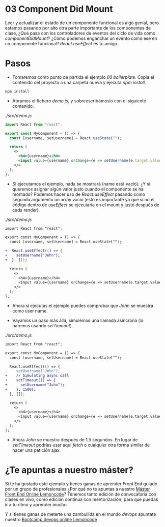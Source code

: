 # 03 Component Did Mount

Leer y actualizar el estado de un componente funcional es algo genial, pero estamos pasando por alto otra parte importante de los componentes de clase, ¿Qué pasa con los controladores de eventos del ciclo de vida como _componentDidMount_? ¿Cómo podemos enganchar un evento como ese en un componente funcional? _React.useEffect_ es tu amigo.

# Pasos

- Tomaremos como punto de partida el ejemplo _00 boilerplate_. Copia el contenido del proyecto a una carpeta nueva y ejecuta _npm install_.

```bash
npm install
```

- Abramos el fichero _demo.js_, y sobreescribámoslo con el siguiente contenido.

_./src/demo.js_

```jsx
import React from "react";

export const MyComponent = () => {
  const [username, setUsername] = React.useState("");

  return (
    <>
      <h4>{username}</h4>
      <input value={username} onChange={e => setUsername(e.target.value)} />
    </>
  );
};
```

- Si ejecutamos el ejemplo, nada se mostrará (name está vacío). ¿Y si queremos asignar algún valor justo cuando el componente se ha montado? Podemos hacer uso de _React.useEffect_ pasando como segundo argumento un array vacío (esto es importante ya que si no el código dentro de _useEffect_ se ejecutaría en el mount y justo después de cada render).

_./src/demo.js_

```diff
import React from "react";

export const MyComponent = () => {
  const [username, setUsername] = React.useState("");

+  React.useEffect(() => {
+    setUsername("John");
+  }, []);

  return (
    <>
      <h4>{username}</h4>
      <input value={username} onChange={e => setUsername(e.target.value)} />
    </>
  );
};
```

- Ahora si ejecutas el ejemplo puedes comprobar que _John_ se muestra como user name.

* Vayamos un paso más allá, simulemos una llamada asíncrona (lo haremos usando _setTimeout_).

_./src/demo.js_

```diff
import React from "react";

export const MyComponent = () => {
  const [username, setUsername] = React.useState("");

  React.useEffect(() => {
-    setUsername("John");
+    // Simulating async call
+    setTimeout(() => {
+      setUsername("John");
+    }, 1500);
  }, []);

  return (
    <>
      <h4>{username}</h4>
      <input value={username} onChange={e => setUsername(e.target.value)} />
    </>
  );
};
```

- Ahora _John_ se muestra después de 1,5 segundos. En lugar de _setTimeout_ podrías usar aquí _fetch_ o cualquier otra forma similar de hacer una petición ajax.

# ¿Te apuntas a nuestro máster?

Si te ha gustado este ejemplo y tienes ganas de aprender Front End
guiado por un grupo de profesionales ¿Por qué no te apuntas a
nuestro [Máster Front End Online Lemoncode](https://lemoncode.net/master-frontend#inicio-banner)? Tenemos tanto edición de convocatoria
con clases en vivo, como edición continua con mentorización, para
que puedas ir a tu ritmo y aprender mucho.

Y si tienes ganas de meterte una zambullida en el mundo _devops_
apuntate nuestro [Bootcamp devops online Lemoncode](https://lemoncode.net/bootcamp-devops#bootcamp-devops/inicio)